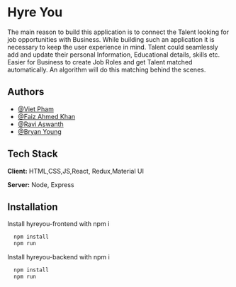 
# Hyre You

The main reason to build this application is to connect the Talent looking for job opportunities with Business. While building such an application it is necessary to keep the user experience in mind. Talent could seamlessly add and update their personal Information, Educational details, skills etc. Easier for Business to create Job Roles and get Talent matched automatically. An algorithm will do this matching behind the scenes.  


## Authors

- [@Viet Pham](https://github.com/pxviet1997)
- [@Faiz Ahmed Khan](https://github.com/itsfk)
- [@Ravi Aswanth](https://github.com/Raviaswanth)
- [@Bryan Young](https://github.com/Bryany2400)

  
## Tech Stack

**Client:** HTML,CSS,JS,React, Redux,Material UI 

**Server:** Node, Express

  
## Installation

Install hyreyou-frontend with npm i

```bash
  npm install 
  npm run
```
Install hyreyou-backend with npm i

```bash
  npm install 
  npm run
```
